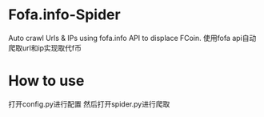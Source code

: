 # Fofa.info-Spider
Auto crawl Urls &amp; IPs using fofa.info API to displace FCoin.
使用fofa api自动爬取url和ip实现取代f币
# How to use
打开config.py进行配置
然后打开spider.py进行爬取
